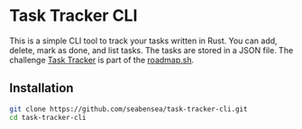 # Task Tracker CLI

This is a simple CLI tool to track your tasks written in Rust. You can add, delete, mark as done, and list tasks. The tasks are stored in a JSON file. The challenge [Task Tracker](https://roadmap.sh/projects/task-tracker) is part of the [roadmap.sh](https://roadmap.sh/).

## Installation

```bash
git clone https://github.com/seabensea/task-tracker-cli.git
cd task-tracker-cli
```
